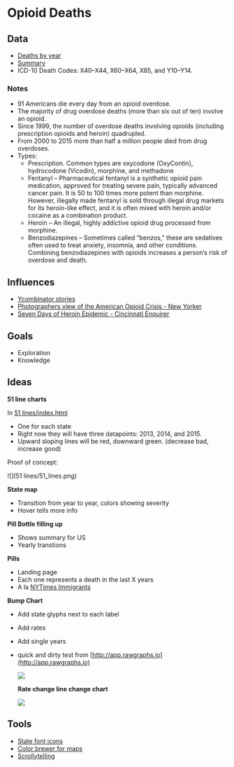 # Opioid Deaths

## Data

- [Deaths by year](https://www.cdc.gov/drugoverdose/data/statedeaths.html)
- [Summary](https://www.cdc.gov/drugoverdose/data/analysis.html)
- ICD-10 Death Codes: X40–X44, X60–X64, X85, and Y10–Y14.

### Notes

- 91 Americans die every day from an opioid overdose.
- The majority of drug overdose deaths (more than six out of ten) involve an opioid.
- Since 1999, the number of overdose deaths involving opioids (including prescription opioids and heroin) quadrupled.
- From 2000 to 2015 more than half a million people died from drug overdoses.
- Types:
  - Prescription. Common types are oxycodone (OxyContin), hydrocodone (Vicodin), morphine, and methadone
  - Fentanyl – Pharmaceutical fentanyl is a synthetic opioid pain medication, approved for treating severe pain, typically advanced cancer pain. It is 50 to 100 times more potent than morphine. However, illegally made fentanyl is sold through illegal drug markets for its heroin-like effect, and it is often mixed with heroin and/or cocaine as a combination product.
  - Heroin – An illegal, highly addictive opioid drug processed from morphine.
  - Benzodiazepines – Sometimes called “benzos,” these are sedatives often used to treat anxiety, insomnia, and other conditions. Combining benzodiazepines with opioids increases a person’s risk of overdose and death.

## Influences

- [Ycombinator stories](https://news.ycombinator.com/item?id=15657523)
- [Photographers view of the American Opioid Crisis - New Yorker](https://www.newyorker.com/news/news-desk/a-photographers-view-of-the-american-opioid-crisis)
- [Seven Days of Heroin Epidemic - Cincinnati Enquirer](https://www.cincinnati.com/pages/interactives/seven-days-of-heroin-epidemic-cincinnati/)

## Goals

- Exploration
- Knowledge

## Ideas

 **51 line charts**

In [51 lines/index.html](51%20lines/index.html)

- One for each state
- Right now they will have three datapoints: 2013, 2014, and 2015.
- Upward sloping lines will be red, downward green. (decrease bad, increase good)

Proof of concept:

![](51 lines/51_lines.png)


 **State map**

- Transition from year to year, colors showing severity
- Hover tells more info

 **Pill Bottle filling up**

- Shows summary for US
- Yearly transtions

 **Pills**

- Landing page
- Each one represents a death in the last X years
- A la [NYTimes Immigrants](https://www.nytimes.com/interactive/2016/11/29/us/trump-unauthorized-immigrants.html)

 **Bump Chart**

- Add state glyphs next to each label
- Add rates
- Add single years
- quick and dirty test from [http://app.rawgraphs.io](http://app.rawgraphs.io)

  ![](https://static.notion-static.com/9648aa7e257e41c48d802562d336f4c0/2010-2015_Opioid_Deaths_from_RAW.png)

   **Rate change line change chart**

  ![](https://static.notion-static.com/c1a7663e41654b74b5f43f67bc909778/m655051e1f.gif)

## Tools

- [State font icons](https://github.com/propublica/stateface)
- [Color brewer for maps](http://colorbrewer2.org/#type=sequential&scheme=YlOrRd&n=5)
- [Scrollytelling](https://pudding.cool/process/how-to-implement-scrollytelling/)
